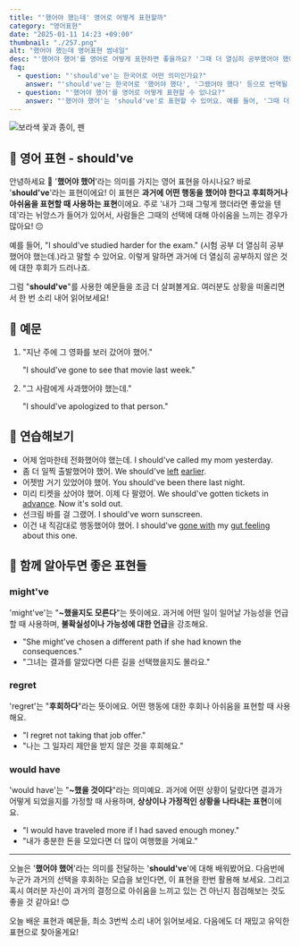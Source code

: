 ```yaml
---
title: "'했어야 했는데' 영어로 어떻게 표현할까"
category: "영어표현"
date: "2025-01-11 14:23 +09:00"
thumbnail: "./257.png"
alt: "했어야 했는데 영어표현 썸네일"
desc: "'했어야 했어'를 영어로 어떻게 표현하면 좋을까요? '그때 더 열심히 공부했어야 했어', '너는 그 사람에게 사과했어야 했어' 등을 영어로 표현하는 법을 배워봅시다. 다양한 예문을 통해서 연습하고 본인의 표현으로 만들어 보세요."
faq:
  - question: "'should've'는 한국어로 어떤 의미인가요?"
    answer: "'should've'는 한국어로 '했어야 했다', '그랬어야 했다' 등으로 번역될 수 있어요. 과거에 어떤 행동이나 결정을 하지 않은 것에 대한 후회나 아쉬움을 표현할 때 사용해요."
  - question: "'했어야 했어'를 영어로 어떻게 표현할 수 있나요?"
    answer: "'했어야 했어'는 'should've'로 표현할 수 있어요. 예를 들어, '그때 더 열심히 공부했어야 했어'는 'I should've studied harder back then'으로 말할 수 있어요."
---
```


![보라색 꽃과 종이, 펜](./257-1.jpg)

## 🌟 영어 표현 - should've

안녕하세요 👋 '**했어야 했어**'라는 의미를 가지는 영어 표현을 아시나요? 바로 '**should've**'라는 표현이에요! 이 표현은 **과거에 어떤 행동을 했어야 한다고 후회하거나 아쉬움을 표현할 때 사용하는 표현**이에요. 주로 '내가 그때 그렇게 했더라면 좋았을 텐데'라는 뉘앙스가 들어가 있어서, 사람들은 그때의 선택에 대해 아쉬움을 느끼는 경우가 많아요! 😔

예를 들어, "I should've studied harder for the exam." (시험 공부 더 열심히 공부했어야 했는데.)라고 말할 수 있어요. 이렇게 말하면 과거에 더 열심히 공부하지 않은 것에 대한 후회가 드러나죠.

그럼 "**should've**"를 사용한 예문들을 조금 더 살펴볼게요. 여러분도 상황을 떠올리면서 한 번 소리 내어 읽어보세요!

## 📖 예문

1. "지난 주에 그 영화를 보러 갔어야 했어."

   "I should've gone to see that movie last week."

2. "그 사람에게 사과했어야 했는데."

   "I should've apologized to that person."

## 💬 연습해보기

<ul data-interactive-list>
  <li data-interactive-item>
    <span data-toggler>어제 엄마한테 전화했어야 했는데.</span>
    <span data-answer>I should've called my mom yesterday.</span>
  </li>
  <li data-interactive-item>
    <span data-toggler>좀 더 일찍 출발했어야 했어.</span>
    <span data-answer>We should've <a href="/blog/in-english/402.leave/">left</a> <a href="/blog/in-english/397.earlier/">earlier</a>.</span>
  </li>
  <li data-interactive-item>
    <span data-toggler>어젯밤 거기 있었어야 했어.</span>
    <span data-answer>You should've been there last night.</span>
  </li>
  <li data-interactive-item>
    <span data-toggler>미리 티켓을 샀어야 했어. 이제 다 팔렸어.</span>
    <span data-answer>We should've gotten tickets in <a href="/blog/in-english/429.advance/">advance</a>. Now it's sold out.</span>
  </li>
  <li data-interactive-item>
    <span data-toggler>선크림 바를 걸 그랬어.</span>
    <span data-answer>I should've worn sunscreen.</span>
  </li>
  <li data-interactive-item>
    <span data-toggler>이건 내 직감대로 행동했어야 했어.</span>
    <span data-answer>I should've <a href="/blog/vocab-1/021.go-with/">gone with</a> my <a href="/blog/in-english/235.gut-feeling/">gut feeling</a> about this one.</span>
  </li>
</ul>

## 🤝 함께 알아두면 좋은 표현들

### might've

'might've'는 "**~했을지도 모른다**"는 뜻이에요. 과거에 어떤 일이 일어날 가능성을 언급할 때 사용하며, **불확실성이나 가능성에 대한 언급**을 강조해요.

- "She might've chosen a different path if she had known the consequences."
- "그녀는 결과를 알았다면 다른 길을 선택했을지도 몰라요."

### regret

'regret'는 "**후회하다**"라는 뜻이에요. 어떤 행동에 대한 후회나 아쉬움을 표현할 때 사용해요.

- "I regret not taking that job offer."
- "나는 그 일자리 제안을 받지 않은 것을 후회해요."

### would have

'would have'는 "**~했을 것이다**"라는 의미예요. 과거에 어떤 상황이 달랐다면 결과가 어떻게 되었을지를 가정할 때 사용하며, **상상이나 가정적인 상황을 나타내는 표현**이에요.

- "I would have traveled more if I had saved enough money."
- "내가 충분한 돈을 모았다면 더 많이 여행했을 거예요."

---

오늘은 '**했어야 했어**'라는 의미를 전달하는 '**should've**'에 대해 배워봤어요. 다음번에 누군가 과거의 선택을 후회하는 모습을 보인다면, 이 표현을 한번 활용해 보세요. 그리고 혹시 여러분 자신이 과거의 결정으로 아쉬움을 느끼고 있는 건 아닌지 점검해보는 것도 좋을 것 같아요! 😊

오늘 배운 표현과 예문들, 최소 3번씩 소리 내어 읽어보세요. 다음에도 더 재밌고 유익한 표현으로 찾아올게요!
